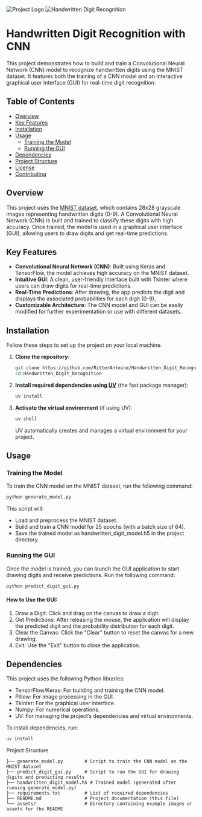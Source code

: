 ![Project Logo](https://github.com/user-attachments/assets/2bd3e098-033e-441f-bac4-c862a87e2858)
![Handwritten Digit Recognition](https://github.com/user-attachments/assets/2bd3e098-033e-441f-bac4-c862a87e2858)

# Handwritten Digit Recognition with CNN

This project demonstrates how to build and train a Convolutional Neural Network (CNN) model to recognize handwritten digits using the MNIST dataset. It features both the training of a CNN model and an interactive graphical user interface (GUI) for real-time digit recognition.

## Table of Contents
- [Overview](#overview)
- [Key Features](#key-features)
- [Installation](#installation)
- [Usage](#usage)
  - [Training the Model](#training-the-model)
  - [Running the GUI](#running-the-gui)
- [Dependencies](#dependencies)
- [Project Structure](#project-structure)
- [License](#license)
- [Contributing](#contributing)

## Overview

This project uses the [MNIST dataset](http://yann.lecun.com/exdb/mnist/), which contains 28x28 grayscale images representing handwritten digits (0-9). A Convolutional Neural Network (CNN) is built and trained to classify these digits with high accuracy. Once trained, the model is used in a graphical user interface (GUI), allowing users to draw digits and get real-time predictions.

## Key Features
- **Convolutional Neural Network (CNN)**: Built using Keras and TensorFlow, the model achieves high accuracy on the MNIST dataset.
- **Intuitive GUI**: A clean, user-friendly interface built with Tkinter where users can draw digits for real-time predictions.
- **Real-Time Predictions**: After drawing, the app predicts the digit and displays the associated probabilities for each digit (0-9).
- **Customizable Architecture**: The CNN model and GUI can be easily modified for further experimentation or use with different datasets.

## Installation

Follow these steps to set up the project on your local machine.

1. **Clone the repository**:
    ```bash
    git clone https://github.com/RitterAntoine/Handwritten_Digit_Recognition.git
    cd Handwritten_Digit_Recognition
    ```

2. **Install required dependencies using [UV](https://github.com/expo/uv)** (the fast package manager):
    ```bash
    uv install
    ```

3. **Activate the virtual environment** (if using UV):
    ```bash
    uv shell
    ```

   UV automatically creates and manages a virtual environment for your project.

## Usage

### Training the Model

To train the CNN model on the MNIST dataset, run the following command:
```bash
python generate_model.py
```

This script will:

- Load and preprocess the MNIST dataset.
- Build and train a CNN model for 25 epochs (with a batch size of 64).
- Save the trained model as handwritten_digit_model.h5 in the project directory.

### Running the GUI

Once the model is trained, you can launch the GUI application to start drawing digits and receive predictions. Run the following command:

```bash
python predict_digit_gui.py
```

#### How to Use the GUI:

1. Draw a Digit: Click and drag on the canvas to draw a digit.
2. Get Predictions: After releasing the mouse, the application will display the predicted digit and the probability distribution for each digit.
3. Clear the Canvas: Click the "Clear" button to reset the canvas for a new drawing.
4. Exit: Use the "Exit" button to close the application.

## Dependencies

This project uses the following Python libraries:

- TensorFlow/Keras: For building and training the CNN model.
- Pillow: For image processing in the GUI.
- Tkinter: For the graphical user interface.
- Numpy: For numerical operations.
- UV: For managing the project’s dependencies and virtual environments.

To install dependencies, run:

```bash
uv install
```

Project Structure
```
├── generate_model.py        # Script to train the CNN model on the MNIST dataset
├── predict_digit_gui.py     # Script to run the GUI for drawing digits and predicting results
├── handwritten_digit_model.h5 # Trained model (generated after running generate_model.py)
├── requirements.txt         # List of required dependencies
├── README.md                # Project documentation (this file)
└── assets/                  # Directory containing example images or assets for the README
```
